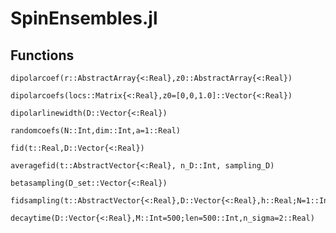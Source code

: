 # SpinEnsembles.jl

## Functions

```@docs
dipolarcoef(r::AbstractArray{<:Real},z0::AbstractArray{<:Real})
```

```@docs
dipolarcoefs(locs::Matrix{<:Real},z0=[0,0,1.0]::Vector{<:Real})
```

```@docs
dipolarlinewidth(D::Vector{<:Real})
```

```@docs
randomcoefs(N::Int,dim::Int,a=1::Real)
```

```@docs
fid(t::Real,D::Vector{<:Real})
```

```@docs
averagefid(t::AbstractVector{<:Real}, n_D::Int, sampling_D)
```

```@docs
betasampling(D_set::Vector{<:Real})
```

```@docs
fidsampling(t::AbstractVector{<:Real},D::Vector{<:Real},h::Real;N=1::Int)
```

```@docs
decaytime(D::Vector{<:Real},M::Int=500;len=500::Int,n_sigma=2::Real)
```
